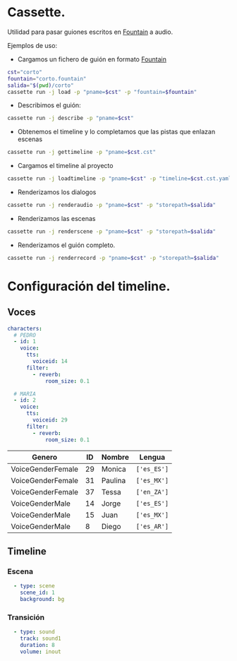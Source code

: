 # Cassette.

Utilidad para pasar guiones escritos en [Fountain](https://fountain.io/) a audio.

Ejemplos de uso:

* Cargamos un fichero de guión en formato [Fountain](https://fountain.io/)
  
```bash
cst="corto"
fountain="corto.fountain"
salida="$(pwd)/corto"
cassette run -j load -p "pname=$cst" -p "fountain=$fountain"
```

* Describimos el guión:
  
```bash
cassette run -j describe -p "pname=$cst"
```

* Obtenemos el timeline y lo completamos que las pistas que enlazan escenas
  
```bash
cassette run -j gettimeline -p "pname=$cst.cst"
```

* Cargamos el timeline al proyecto
  
```bash
cassette run -j loadtimeline -p "pname=$cst" -p "timeline=$cst.cst.yaml"
```

* Renderizamos los dialogos 
  
```bash
cassette run -j renderaudio -p "pname=$cst" -p "storepath=$salida"
```

* Renderizamos las escenas 
  
```bash
cassette run -j renderscene -p "pname=$cst" -p "storepath=$salida"
```

* Renderizamos el guión completo.
  
```bash
cassette run -j renderrecord -p "pname=$cst" -p "storepath=$salida"
```

# Configuración del timeline.

## Voces

```yaml
characters:
  # PEDRO
  - id: 1
    voice:
      tts:
        voiceid: 14
      filter:
        - reverb:
            room_size: 0.1

  # MARIA
  - id: 2
    voice:
      tts:
        voiceid: 29
      filter:
        - reverb:
            room_size: 0.1
```


| Genero | ID | Nombre | Lengua |
|--------|----|--------|--------|
| VoiceGenderFemale |29| Monica |`['es_ES']`| 
| VoiceGenderFemale |31| Paulina |`['es_MX']`| 
| VoiceGenderFemale |37| Tessa |`['en_ZA']`| 
| VoiceGenderMale |14| Jorge |`['es_ES']`| 
| VoiceGenderMale |15| Juan |`['es_MX']`| 
| VoiceGenderMale |8| Diego |`['es_AR']`| 



## Timeline

### Escena

```yaml
  - type: scene
    scene_id: 1
    background: bg
```

### Transición

```yaml 
  - type: sound
    track: sound1
    duration: 8
    volume: inout
```
